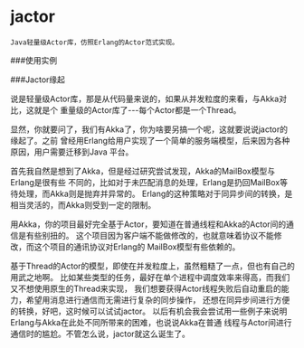 jactor
======

    Java轻量级Actor库，仿照Erlang的Actor范式实现。

###使用实例


###Jactor缘起

  说是轻量级Actor库，那是从代码量来说的，如果从并发粒度的来看，与Akka对比，这就是个
重量级的Actor库了---每个Actor都是一个Thread。

  显然，你就要问了，我们有Akka了，你为啥要另搞一个呢，这就要说说jactor的缘起了。之前
曾经用Erlang给用户实现了一个简单的服务端模型，后来因为各种原因，用户需要迁移到Java
平台。

  首先我自然是想到了Akka，但是经过研究尝试发现，Akka的MailBox模型与Erlang是很有些
不同的，比如对于未匹配消息的处理，Erlang是扔回MailBox等待处理，而Akka则是抛弃并异常的。
Erlang的这种策略对于同异步间的转换，是相当灵活的，而Akka则受到一定的限制。

  用Akka，你的项目最好完全基于Actor，要知道在普通线程和Akka的Actor间的通信是有些别扭的。
这个项目因为客户端不能做修改的，也就意味着协议不能修改，而这个项目的通讯协议对Erlang的
MailBox模型有些依赖的。

  基于Thread的Actor的模型，即使在并发粒度上，虽然粗糙了一点，但也有自己的用武之地啊。
比如某些类型的任务，最好在单个进程中调度效率来得高，而我们又不想使用原生的Thread来实现，
我们想要获得Actor线程失败后自动重启的能力，希望用消息进行通信而无需进行复杂的同步操作，
还想在同异步间进行方便的转换，好吧，这时候可以试试jactor。
  以后有机会我会尝试用一些例子来说明Erlang与Akka在此处不同所带来的困难，也说说Akka在普通
线程与Actor间进行通信时的尴尬。不管怎么说，jactor就这么诞生了。

  

